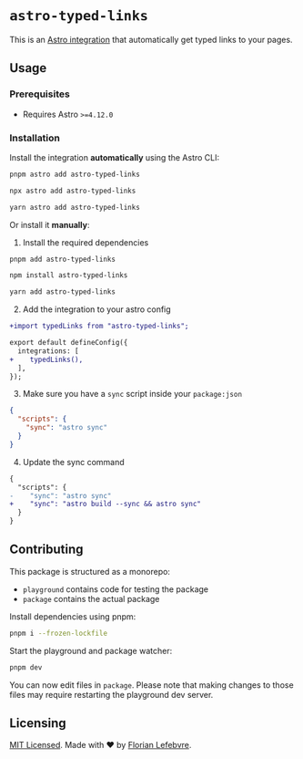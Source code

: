 # `astro-typed-links`

This is an [Astro integration](https://docs.astro.build/en/guides/integrations-guide/) that automatically get typed links to your pages.

## Usage

### Prerequisites

- Requires Astro `>=4.12.0`

### Installation

Install the integration **automatically** using the Astro CLI:

```bash
pnpm astro add astro-typed-links
```

```bash
npx astro add astro-typed-links
```

```bash
yarn astro add astro-typed-links
```

Or install it **manually**:

1. Install the required dependencies

```bash
pnpm add astro-typed-links
```

```bash
npm install astro-typed-links
```

```bash
yarn add astro-typed-links
```

2. Add the integration to your astro config

```diff
+import typedLinks from "astro-typed-links";

export default defineConfig({
  integrations: [
+    typedLinks(),
  ],
});
```

3. Make sure you have a `sync` script inside your `package:json`

```json
{
  "scripts": {
    "sync": "astro sync"
  }
}
```

4. Update the sync command

```diff
{
  "scripts": {
-    "sync": "astro sync"
+    "sync": "astro build --sync && astro sync"
  }
}
```

## Contributing

This package is structured as a monorepo:

- `playground` contains code for testing the package
- `package` contains the actual package

Install dependencies using pnpm: 

```bash
pnpm i --frozen-lockfile
```

Start the playground and package watcher:

```bash
pnpm dev
```

You can now edit files in `package`. Please note that making changes to those files may require restarting the playground dev server.

## Licensing

[MIT Licensed](https://github.com/florian-lefebvre/astro-typed-links/blob/main/LICENSE). Made with ❤️ by [Florian Lefebvre](https://github.com/florian-lefebvre).
